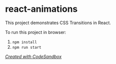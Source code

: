 # react-animations
This project demonstrates CSS Transitions in React.

To run this project in browser:
1. `npm install`
1. `npm run start`

[_Created with CodeSandbox_](https://codesandbox.io)
